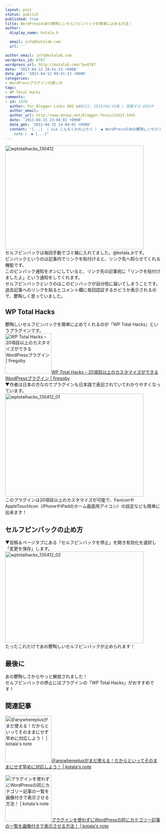 ```yaml
---
layout: post
status: publish
published: true
title: WordPressのあの鬱陶しいセルフピンバックを簡単に止める方法！
author:
  display_name: kotala_b

  email: info@kotalab.com
  url: ''

author_email: info@kotalab.com
wordpress_id: 6787
wordpress_url: http://kotalab.com/?p=6787
date: '2013-04-12 18:41:33 +0900'
date_gmt: '2013-04-12 09:41:33 +0900'
categories:
- WordPressプラグインの使い方
tags:
- WP Total Hacks
comments:
- id: 1478
  author: For Blogger Links 003 &#8211; 2013/04/15版 | 覚醒する @CDiP
  author_email: ''
  author_url: http://www.donpy.net/blogger-focus/21627.html
  date: '2013-04-15 23:04:01 +0900'
  date_gmt: '2013-04-15 14:04:01 +0900'
  content: "[...] （ via こんちくわのぶろぐ ） ◆ WordPressのあの鬱陶しいセルフピンバックを簡単に止める方法！ （ via kotala&#8217;s
    note ） ◆ [...]"
---
```

<p><img src="http://kotalab.com/wp-content/uploads/wptotalhacks_130412-448x335.jpg" alt="wptotalhacks_130412" width="448" height="335" class="alignnone size-large wp-image-6792" /><br />
セルフピンバックは毎回手動でゴミ箱に入れてました。@kotala_bです。<br />
ピンバックというのは記事内でリンクを貼付けると、リンク先へ知らせてくれる機能です。<br />
このピンバック通知をオンにしていると、リンク先の記事宛に「リンクを貼付けましたよ」という通知をしてくれます。<br />
セルフピンバックというのはこのピンバックが自分宛に届いてしまうことです。<br />
過去記事へのリンクを貼るとコメント欄に毎回認証するかどうか表示されるので、鬱陶しく思っていました。<br />
<!--more--></p>
<h2>WP Total Hacks</h2>
<p>鬱陶しいセルフピンバックを簡単に止めてくれるのが「WP Total Hacks」というプラグインです。<br />
<a href="http://firegoby.jp/wp/wp-total-hacks" target="_blank"><img  class="alignleft" src="http://capture.heartrails.com/150x130?http://firegoby.jp/wp/wp-total-hacks" alt="WP Total Hacks &ndash; 20項目以上のカスタマイズができるWordPressプラグイン | firegoby" width="150" height="130" /></a><a href="http://firegoby.jp/wp/wp-total-hacks" target="_blank">WP Total Hacks &ndash; 20項目以上のカスタマイズができるWordPressプラグイン | firegoby</a><a href="http://b.hatena.ne.jp/entry/http://firegoby.jp/wp/wp-total-hacks" target="_blank"><img border="0" src="http://b.hatena.ne.jp/entry/image/http://firegoby.jp/wp/wp-total-hacks" alt="" /></a><br style="clear:both;" />▼作者は日本の方なのでプラグインも日本語で表記されていてわかりやすくなっています。<br />
<img src="http://kotalab.com/wp-content/uploads/wptotalhacks_130412_01-448x332.jpg" alt="wptotalhacks_130412_01" width="448" height="332" class="alignnone size-large wp-image-6789" /><br />
このプラグインは20項目以上のカスタマイズが可能で、FaviconやAppleTouchIcon（iPhoneやiPadのホーム画面用アイコン）の設定なども簡単に出来ます！</p>
<h2>セルフピンバックの止め方</h2>
<p>▼投稿＆ページタブにある「セルフピンバックを停止」を開き有効化を選択し「変更を保存」します。<br />
<img src="http://kotalab.com/wp-content/uploads/wptotalhacks_130412_02-448x295.jpg" alt="wptotalhacks_130412_02" width="448" height="295" class="alignnone size-large wp-image-6788" /><br />
たったこれだけであの鬱陶しいセルフピンバックが止められます！</p>
<h2>最後に</h2>
<p>あの鬱陶しさからやっと解放されました！<br />
セルフピンバックの停止にはプラグインの「WP Total Hacks」がおすすめです！</p>
<h2 class="rele">関連記事</h2>
<p><a href="http://kotalab.com/anywhreeplus-change" target="_blank"><img  class="alignleft" src="http://kotalab.com/wp-content/uploads/link_120708.jpg" alt="＠anywhereplusがまだ使える！だからといってそのままにせず早めに対応しよう！ | kotala's note" width="150" /></a><a href="http://kotalab.com/anywhreeplus-change" target="_blank">＠anywhereplusがまだ使える！だからといってそのままにせず早めに対応しよう！ | kotala's note</a><br style="clear:both;" /><br />
<a href="http://kotalab.com/wordpress-nonplugin-catsum" target="_blank"><img  class="alignleft" src="http://kotalab.com/wp-content/uploads/link_120708.jpg" alt="プラグインを使わずにWordPressの同じカテゴリー記事の一覧を画像付きで表示させる方法！ | kotala's note" width="150" /></a><a href="http://kotalab.com/wordpress-nonplugin-catsum" target="_blank">プラグインを使わずにWordPressの同じカテゴリー記事の一覧を画像付きで表示させる方法！ | kotala's note</a><br style="clear:both;" /></p>
